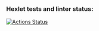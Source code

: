### Hexlet tests and linter status:
[![Actions Status](https://github.com/mikemoreen/python-project-49/actions/workflows/hexlet-check.yml/badge.svg)](https://github.com/mikemoreen/python-project-49/actions)